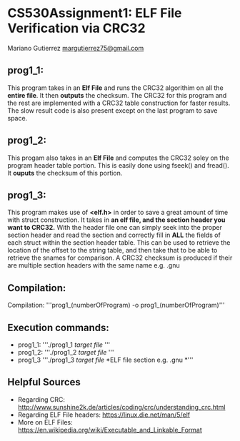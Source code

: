 # CS530Assignment1: ELF File Verification via CRC32
Mariano Gutierrez
margutierrez75@gmail.com

## prog1_1: 
   This program takes in an **Elf File** and runs the CRC32 algorithim 
   on all the **entire file**. It then **outputs** the checksum.
   The CRC32 for this program and the rest are implemented with a CRC32 table 
   construction for faster results. The slow result code is also present except
   on the last program to save space.
    
## prog1_2:
   This progam also takes in an **Elf File** and computes the CRC32 soley on the
   program header table portion. This is easily done using fseek() and fread().
   It **ouputs** the checksum of this portion.
    
## prog1_3:
   This program makes use of **<elf.h>** in order to save a great amount of time 
   with struct construction. It  takes in **an elf file, and the section header you want to CRC32.** 
   With the header file one can simply seek into the
   proper section header and read the section and correctly fill in **ALL** 
   the fields of each struct within the section header table. This can be used to
   retrieve the location of the offset to the string table, and then take that
   to be able to retrieve the snames for comparison. A CRC32 checksum is produced
   if their are multiple section headers with the same name e.g. .gnu
   
## Compilation:
   Compilation: '''prog1_(numberOfProgram) -o prog1_(numberOfProgram)'''
   
## Execution commands:
- prog1_1: '''./prog1_1 *target file* '''
- prog1_2: '''./prog1_2 *target file* ''' 
- prog1_3 '''./prog1_3 *target file*  *ELF file section e.g. .gnu *'''

## Helpful Sources
- Regarding CRC: http://www.sunshine2k.de/articles/coding/crc/understanding_crc.html 
- Regarding ELF File headers: https://linux.die.net/man/5/elf 
- More on ELF Files: https://en.wikipedia.org/wiki/Executable_and_Linkable_Format
